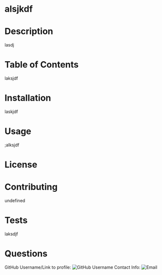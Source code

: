 # alsjkdf 


# Description
lasdj
    
# Table of Contents
laksjdf
# Installation
laskjdf
# Usage
;alksjdf

# License 


# Contributing
undefined

# Tests
laksdjf

# Questions
GitHub Username/Link to profile:  ![GitHub Username](al;sdjkf)
Contact Info:  ![Email](alsdjf)